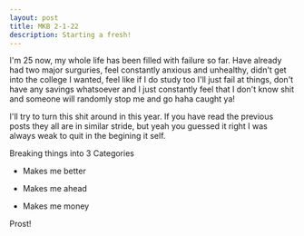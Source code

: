```yaml
---
layout: post
title: MKB 2-1-22
description: Starting a fresh!
---
```


I'm 25 now, my whole life has been filled with failure so far. Have already had two major surguries, feel constantly anxious and unhealthy, didn't get into the college I wanted, feel like if I do study too I'll just fail at things, don't have any savings whatsoever and I just constantly feel that I don't know shit and someone will randomly stop me and go haha caught ya!

I'll try to turn this shit around in this year. If you have read the previous posts they all are in similar stride, but yeah you guessed it right I was always weak to quit in the begining it self.

Breaking things into 3 Categories

- Makes me better 

- Makes me ahead

- Makes me money



Prost!